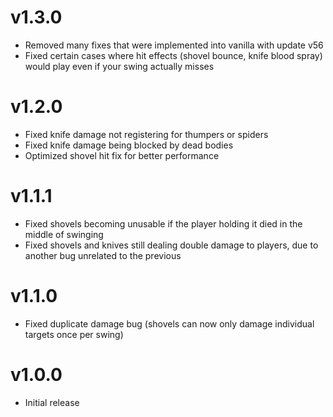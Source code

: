 # v1.3.0
- Removed many fixes that were implemented into vanilla with update v56
- Fixed certain cases where hit effects (shovel bounce, knife blood spray) would play even if your swing actually misses
# v1.2.0
- Fixed knife damage not registering for thumpers or spiders
- Fixed knife damage being blocked by dead bodies
- Optimized shovel hit fix for better performance
# v1.1.1
- Fixed shovels becoming unusable if the player holding it died in the middle of swinging
- Fixed shovels and knives still dealing double damage to players, due to another bug unrelated to the previous
# v1.1.0
- Fixed duplicate damage bug (shovels can now only damage individual targets once per swing)
# v1.0.0
- Initial release